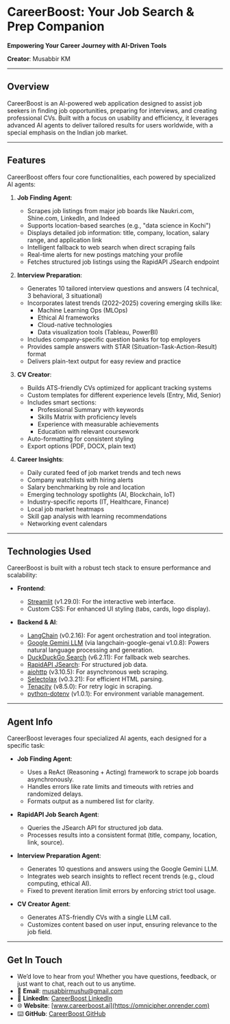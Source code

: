 # CareerBoost: Your Job Search & Prep Companion

**Empowering Your Career Journey with AI-Driven Tools**

**Creator**: Musabbir KM

---

## Overview

CareerBoost is an AI-powered web application designed to assist job seekers in finding job opportunities, preparing for interviews, and creating professional CVs. Built with a focus on usability and efficiency, it leverages advanced AI agents to deliver tailored results for users worldwide, with a special emphasis on the Indian job market.

---

## Features

CareerBoost offers four core functionalities, each powered by specialized AI agents:

1. **Job Finding Agent**:
   - Scrapes job listings from major job boards like Naukri.com, Shine.com, LinkedIn, and Indeed
   - Supports location-based searches (e.g., "data science in Kochi")
   - Displays detailed job information: title, company, location, salary range, and application link
   - Intelligent fallback to web search when direct scraping fails
   - Real-time alerts for new postings matching your profile
   - Fetches structured job listings using the RapidAPI JSearch endpoint

2. **Interview Preparation**:
   - Generates 10 tailored interview questions and answers (4 technical, 3 behavioral, 3 situational)
   - Incorporates latest trends (2022–2025) covering emerging skills like:
     - Machine Learning Ops (MLOps)
     - Ethical AI frameworks
     - Cloud-native technologies
     - Data visualization tools (Tableau, PowerBI)
   - Includes company-specific question banks for top employers
   - Provides sample answers with STAR (Situation-Task-Action-Result) format
   - Delivers plain-text output for easy review and practice

3. **CV Creator**:
   - Builds ATS-friendly CVs optimized for applicant tracking systems
   - Custom templates for different experience levels (Entry, Mid, Senior)
   - Includes smart sections:
     - Professional Summary with keywords
     - Skills Matrix with proficiency levels
     - Experience with measurable achievements
     - Education with relevant coursework
   - Auto-formatting for consistent styling
   - Export options (PDF, DOCX, plain text)

4. **Career Insights**:
   - Daily curated feed of job market trends and tech news
   - Company watchlists with hiring alerts
   - Salary benchmarking by role and location
   - Emerging technology spotlights (AI, Blockchain, IoT)
   - Industry-specific reports (IT, Healthcare, Finance)
   - Local job market heatmaps
   - Skill gap analysis with learning recommendations
   - Networking event calendars
---

## Technologies Used

CareerBoost is built with a robust tech stack to ensure performance and scalability:

- **Frontend**:
  - [Streamlit](https://streamlit.io/) (v1.29.0): For the interactive web interface.
  - Custom CSS: For enhanced UI styling (tabs, cards, logo display).

- **Backend & AI**:
  - [LangChain](https://python.langchain.com/) (v0.2.16): For agent orchestration and tool integration.
  - [Google Gemini LLM](https://cloud.google.com/vertex-ai/docs/generative-ai/model-reference/gemini) (via langchain-google-genai v1.0.8): Powers natural language processing and generation.
  - [DuckDuckGo Search](https://github.com/deedy5/duckduckgo_search) (v6.2.11): For fallback web searches.
  - [RapidAPI JSearch](https://rapidapi.com/letscrape-6bRBaM6guO5/api/jsearch): For structured job data.
  - [aiohttp](https://docs.aiohttp.org/) (v3.10.5): For asynchronous web scraping.
  - [Selectolax](https://github.com/rushter/selectolax) (v0.3.21): For efficient HTML parsing.
  - [Tenacity](https://github.com/jd/tenacity) (v8.5.0): For retry logic in scraping.
  - [python-dotenv](https://github.com/theskumar/python-dotenv) (v1.0.1): For environment variable management.

---

## Agent Info

CareerBoost leverages four specialized AI agents, each designed for a specific task:

- **Job Finding Agent**:
  - Uses a ReAct (Reasoning + Acting) framework to scrape job boards asynchronously.
  - Handles errors like rate limits and timeouts with retries and randomized delays.
  - Formats output as a numbered list for clarity.

- **RapidAPI Job Search Agent**:
  - Queries the JSearch API for structured job data.
  - Processes results into a consistent format (title, company, location, link, source).

- **Interview Preparation Agent**:
  - Generates 10 questions and answers using the Google Gemini LLM.
  - Integrates web search insights to reflect recent trends (e.g., cloud computing, ethical AI).
  - Fixed to prevent iteration limit errors by enforcing strict tool usage.

- **CV Creator Agent**:
  - Generates ATS-friendly CVs with a single LLM call.
  - Customizes content based on user input, ensuring relevance to the job field.

---

## Get In Touch
   - We’d love to hear from you! Whether you have questions, feedback, or just want to chat, reach out to us anytime.
   - 📧 **Email**: [musabbirmushu@gmail.com](mailto:musabbirmushu@gmail.com)  
   - 💼 **LinkedIn**: [CareerBoost LinkedIn](https://www.linkedin.com/in/muhammed-musabbir-km-0302b8212utm_source=share&utm_campaign=share_via&utm_content=profile&utm_medium=android_appt)
   - 🌐 **Website**: [www.careerboost.ai](https://omnicipher.onrender.com)  
   - ⌨️ **GitHub**: [CareerBoost GitHub](https://github.com/musabbirkm)
       
